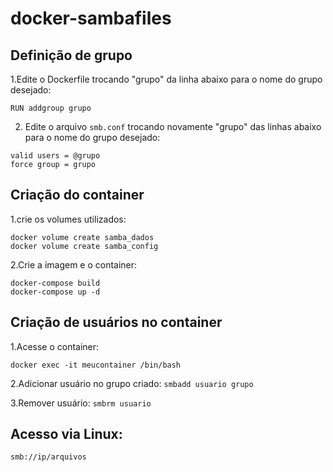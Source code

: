 # docker-sambafiles

## Definição de grupo

1.Edite o Dockerfile trocando "grupo" da linha abaixo para o nome do grupo desejado:

`RUN addgroup grupo`

2. Edite o arquivo `smb.conf` trocando novamente "grupo" das linhas abaixo para o nome do grupo desejado:

```
valid users = @grupo
force group = grupo
```

## Criação do container

1.crie os volumes utilizados:

```
docker volume create samba_dados
docker volume create samba_config
```

2.Crie a imagem e o container:

```
docker-compose build
docker-compose up -d
```

## Criação de usuários no container

1.Acesse o container:

`docker exec -it meucontainer /bin/bash`

2.Adicionar usuário no grupo criado:  `smbadd usuario grupo`

3.Remover usuário:  `smbrm usuario`

## Acesso via Linux:

`smb://ip/arquivos`

